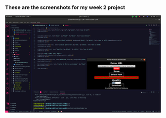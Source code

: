 ### These are the screenshots for my week 2 project

![Screenshot1](https://github.com/MorrisMuuoMulitu/LuxAcademy/blob/main/tasks/week2/Screenshot1.png)


